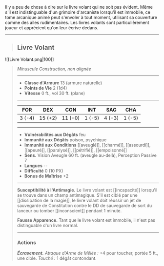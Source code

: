 Il y a peu de chose à dire sur le livre volant qui ne soit pas évident. Même s'il est indistinguable d'un grimoire d'arcaniste lorsqu'il est immobile, ce tome arcanique animé peut s'envoler à tout moment, utilisant sa couverture comme des ailes rudimentaires. Les livres volants sont particulièrement joueur et apprécient qu'on leur écrive dedans.
___
>## Livre Volant
>
![[Livre Volant.png|100]]
>
>*Minuscule Construction, non alignée*
>
>___
>- **Classe d'Armure** 13 (armure naturelle)
>- **Points de Vie** 2 (1d4)
>- **Vitesse** 0 ft., vol 30 ft. (plane)
>___
>|FOR|DEX|CON|INT|SAG|CHA|
>|:---:|:---:|:---:|:---:|:---:|:---:|
>|3 (-4)|15 (+2)|11 (+0)|1 (-5)|4 (-3)|1 (-5)|
>
>___
>- **Vulnérabilités aux Dégâts** feu
>- **Immunité aux Dégâts** poison, psychique
>- **Immunité aux Conditions** [[aveuglé]], [[charmé]], [[assourdi]], [[apeuré]], [[paralysé]], [[pétrifié]], [[empoisonné]]
>- **Sens.** Vision Aveugle 60 ft. (aveugle au-delà), Perception Passive 7
>- **Langues** --
>- **Difficulté** 0 (10 PX)
>- **Bonus de Maîtrise** +2
>___
>**Susceptibilité à l'Antimagie.** Le livre volant est [[incapacité]] lorsqu'il se trouve dans un champ antimagique. S'il est ciblé par une [[dissipation de la magie]], le livre volant doit réussir un jet de sauvegarde de Constitution contre le DD de sauvegarde de sort du lanceur ou tomber [[inconscient]] pendant 1 minute.
> 
>**Fausse Apparence.** Tant que le livre volant est immobile, il n'est pas distinguable d'un livre normal.
 >___
>### Actions
>***Écrasement.*** *Attaque d'Arme de Mêlée :* +4 pour toucher, portée 5 ft., une cible. *Touché :* 1 dégât contondant.